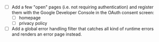 * [ ] Add a few "open" pages (i.e. not requiring authentication) and register them with the Google Developer Console in the OAuth consent screen:
  * [ ] homepage
  * [ ] privacy policy
* [ ] Add a global error handling filter that catches all kind of runtime errors and renders an error page instead.